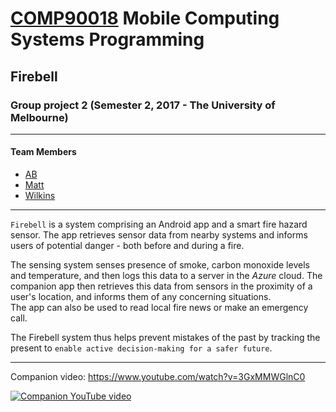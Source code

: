 # [COMP90018](https://handbook.unimelb.edu.au/2017/subjects/comp90018/) Mobile Computing Systems Programming

## Firebell

### Group project 2 (Semester 2, 2017 - The University of Melbourne)

---

#### Team Members

- [AB](https://github.com/abhineet-gupta)
- [Matt](https://github.com/Durantula91)
- [Wilkins](https://github.com/WilkinsJLeong)

---

`Firebell` is a system comprising an Android app and a smart fire hazard sensor. The app retrieves sensor data from nearby systems and informs users of potential danger - both before and during a fire.

The sensing system senses presence of smoke, carbon monoxide levels and temperature, and then logs this data to a server in the _Azure_ cloud. The companion app then retrieves this data from sensors in the proximity of a user's location, and informs them of any concerning situations.
<br>
The app can also be used to read local fire news or make an emergency call.

The Firebell system thus helps prevent mistakes of the past by tracking the present to `enable active decision-making for a safer future`.

---

Companion video:
https://www.youtube.com/watch?v=3GxMMWGlnC0

[![Companion YouTube video](https://img.youtube.com/vi/3GxMMWGlnC0/0.jpg)](https://www.youtube.com/watch?v=3GxMMWGlnC0)
